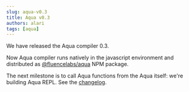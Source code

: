 ```yaml
---
slug: aqua-v0.3
title: Aqua v0.3
authors: alari
tags: [aqua]
---
```


We have released the Aqua compiler 0.3. 

Now Aqua compiler runs natively in the javascript environment and distributed as [@fluencelabs/aqua](https://www.npmjs.com/package/@fluencelabs/aqua) NPM package. 

The next milestone is to call Aqua functions from the Aqua itself: we're building Aqua REPL.
See the [changelog](../docs/aqua-book/changelog#030-–-september-8-2021).